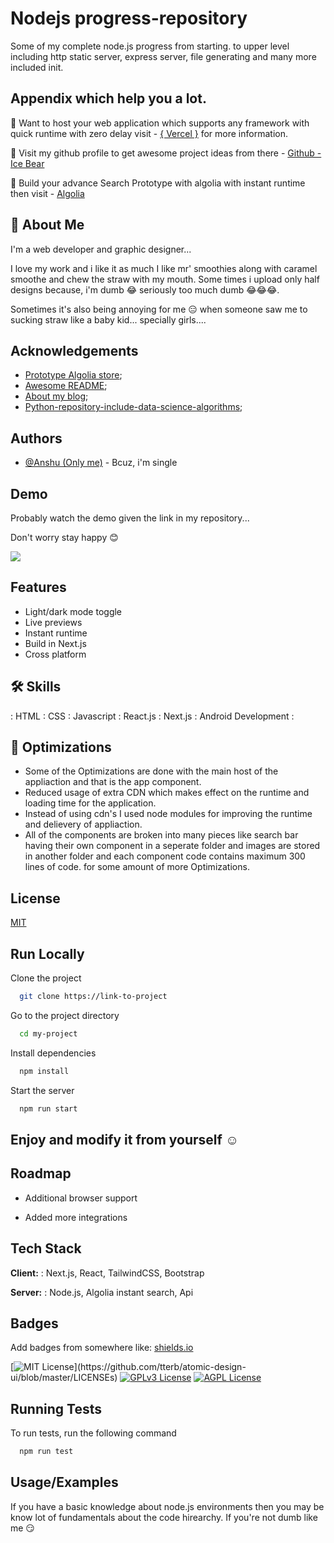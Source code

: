 
# Nodejs progress-repository

Some of my complete node.js progress from starting. to upper level including http static server, express server, file generating and many more included init. 
## Appendix which help you a lot.

💨 Want to host your web application which supports any framework with quick runtime with zero delay visit - [{ Vercel }](https://vercel.com) for more information.

💨 Visit my github profile to get awesome project ideas from there - [Github - Ice Bear](https://github.com/i-ice-bear)

💨 Build your advance Search Prototype with algolia with instant runtime then visit - [Algolia](https://algolia.com) 
## 🚀 About Me
I'm a web developer and graphic designer...

I love my work and i like it as much I like mr' smoothies along with caramel smoothe and chew the straw with my mouth.
Some times i upload only half designs because, i'm dumb 😂 seriously too much dumb 😂😂😂.

Sometimes it's also being annoying for me 😑 when someone saw me to sucking straw like a baby kid... specially girls....

## Acknowledgements

 - [Prototype Algolia store](https://github.com/i-ice-bear/algolia-instantsearch);
 - [Awesome README](https://github.com/i-ice-bear);
 - [About my blog](https://github.com/i-ice-bear/view-blog);
 - [Python-repository-include-data-science-algorithms](https://github.com/i-ice-bear/python-progress);

## Authors

- [@Anshu (Only me)](https://www.github.com/i-ice-bear) - Bcuz, i'm single 


## Demo

Probably watch the demo given the link in my repository...

Don't worry stay happy 😊

![](https://c.tenor.com/8EQ9ZRngLeIAAAAC/smile-ice-bear.gif)

## Features

- Light/dark mode toggle
- Live previews
- Instant runtime
- Build in Next.js
- Cross platform


## 🛠 Skills 
: HTML : CSS : Javascript : React.js : Next.js : Android Development :  



## 🚄 Optimizations

- Some of the Optimizations are done with the main host of the appliaction and that is the app component. 
- Reduced usage of extra CDN which makes effect on the runtime and loading time for the application.
- Instead of using cdn's I used node modules for improving the runtime and delievery of appliaction.
- All of the components are broken into many pieces like search bar having their own component in a seperate folder and images are stored in another folder and each component code contains maximum 300 lines of code. for some amount of more Optimizations.  


## License

[MIT](https://choosealicense.com/licenses/mit/)


## Run Locally

Clone the project

```bash
  git clone https://link-to-project
```

Go to the project directory

```bash
  cd my-project
```

Install dependencies

```bash
  npm install
```

Start the server

```bash
  npm run start
```

## Enjoy and modify it from yourself ☺

## Roadmap

- Additional browser support

- Added more integrations


## Tech Stack

**Client:** : Next.js, React, TailwindCSS, Bootstrap

**Server:** : Node.js, Algolia instant search, Api


## Badges

Add badges from somewhere like: [shields.io](https://shields.io/)

[![MIT License](https://img.shields.io/apm/l/atomic-design-ui.svg?)](https://github.com/tterb/atomic-design-ui/blob/master/LICENSEs)
[![GPLv3 License](https://img.shields.io/badge/License-GPL%20v3-yellow.svg)](https://opensource.org/licenses/)
[![AGPL License](https://img.shields.io/badge/license-AGPL-blue.svg)](http://www.gnu.org/licenses/agpl-3.0)


## Running Tests

To run tests, run the following command

```bash
  npm run test
```


## Usage/Examples
If you have a basic knowledge about node.js environments then you may be know lot of fundamentals about the code hirearchy. If you're not dumb like me 😏

